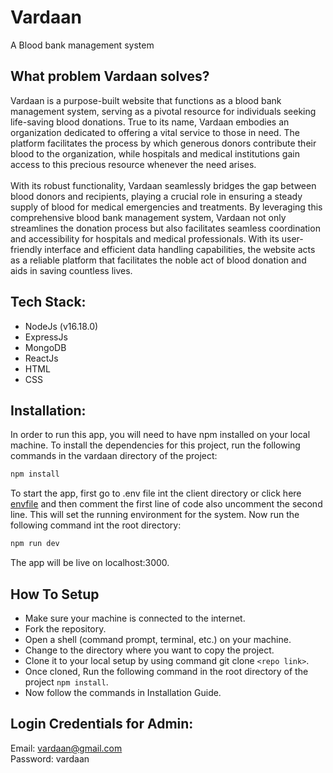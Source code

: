 # Vardaan
A Blood bank management system
</br>

## What problem Vardaan solves?
Vardaan is a purpose-built website that functions as a blood bank management system, serving as a pivotal resource for individuals seeking life-saving blood donations. True to its name, Vardaan embodies an organization dedicated to offering a vital service to those in need. The platform facilitates the process by which generous donors contribute their blood to the organization, while hospitals and medical institutions gain access to this precious resource whenever the need arises.
</br>
</br>
With its robust functionality, Vardaan seamlessly bridges the gap between blood donors and recipients, playing a crucial role in ensuring a steady supply of blood for medical emergencies and treatments. By leveraging this comprehensive blood bank management system, Vardaan not only streamlines the donation process but also facilitates seamless coordination and accessibility for hospitals and medical professionals. With its user-friendly interface and efficient data handling capabilities, the website acts as a reliable platform that facilitates the noble act of blood donation and aids in saving countless lives.
</br>

## Tech Stack:

- NodeJs (v16.18.0)
- ExpressJs
- MongoDB
- ReactJs
- HTML
- CSS

## Installation:

In order to run this app, you will need to have npm installed on your local machine.
To install the dependencies for this project, run the following commands in the vardaan directory of the project:
```bash
npm install 
```

To start the app, first go to .env file int the client directory or click here [envfile](./client/.env) and then comment the first line of code also uncomment the second line. This will set the running environment for the system. Now run the following command int the root directory:
```bash
npm run dev
```

The app will be live on localhost:3000.

## How To Setup
* Make sure your machine is connected to the internet.
* Fork the repository.
* Open a shell (command prompt, terminal, etc.) on your machine.
* Change to the directory where you want to copy the project.
* Clone it to your local setup by using command git clone ```<repo link>```.
* Once cloned, Run the following command in the root directory of the project ```npm install```.
* Now follow the commands in Installation Guide.

## Login Credentials for Admin:
Email: vardaan@gmail.com
</br>
Password: vardaan

